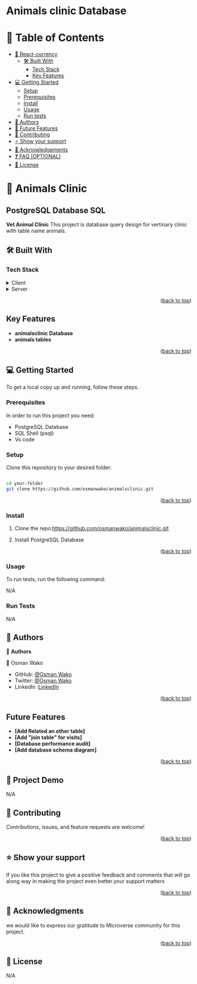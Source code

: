 # Animals clinic Database

# 📗 Table of Contents

- [📖 React-currency](#about-project)
  - [🛠 Built With](#built-with)
    - [Tech Stack](#tech-stack)
    - [Key Features](#key-features)
- [💻 Getting Started](#getting-started)
  - [Setup](#setup)
  - [Prerequisites](#prerequisites)
  - [Install](#install)
  - [Usage](#usage)
  - [Run tests](#run-tests)
- [👥 Authors](#authors)
- [🔭 Future Features](#future-features)
- [🤝 Contributing](#contributing)
- [⭐️ Show your support](#support)
- [🙏 Acknowledgements](#acknowledgements)
- [❓ FAQ (OPTIONAL)](#faq)
- [📝 License](#license)

# 📖 Animals Clinic <a name="animalsclinic"></a>

## PostgreSQL Database SQL

**Vet Animal Clinic** This project is database query design for vertinary clinic with table name animals.

## 🛠 Built With <a name="built-with"></a>

### Tech Stack <a name="tech-stack"></a>

<details>
  <summary>Client</summary>
  
</details>

<details>
  <summary>Server</summary>
<ul>
    <li>PostgreSQL</li>
  </ul>
</details>

<p align="right">(<a href="#readme-top">back to top</a>)</p>

## Key Features

- **animalsclinic Database**
- **animals tables**

<p align="right">(<a href="#readme-top">back to top</a>)</p>

## 💻 Getting Started <a name="getting-started"></a>

To get a local copy up and running, follow these steps.

### Prerequisites

In order to run this project you need:

<ul>
  <li>PostgreSQL Database</li>
  <li>SQL Shell (psql)</li>
  <li>Vs code</li>
</ul>

### Setup

Clone this repository to your desired folder:

```sh

cd your-folder
git clone https://github.com/osmanwako/animalsclinic.git

```

<p align="right">(<a href="#readme-top">back to top</a>)</p>

### Install

1. Clone the repo:https://github.com/osmanwako/animalsclinic.git

2. Install PostgreSQL Database

<p align="right">(<a href="#readme-top">back to top</a>)</p>

### Usage

To run tests, run the following command:

N/A

### Run Tests

N/A

## 👥 Authors <a name="authors"></a>

👤 **Authors**

👤 Osman Wako

- GitHub: [@Osman Wako](https://github.com/osmanwako)
- Twitter: [@Osman Wako](https://twitter.com/osmanwakow)
- LinkedIn :[LinkedIn](https://www.linkedin.com/in/osmanwako/)

<p align="right">(<a href="#readme-top">back to top</a>)</p>

## Future Features

- **[Add Related an other table]**
- **[Add "join table" for visits]**
- **[Database performance audit]**
- **[Add database schema diagram]**
<p align="right">(<a href="#readme-top">back to top</a>)</p>

## 🚀 Project Demo <br>

N/A

## 🤝 Contributing <a name="contributing"></a>

Contributions, issues, and feature requests are welcome!

<p align="right">(<a href="#readme-top">back to top</a>)</p>

## ⭐️ Show your support <a name="support"></a>

If you like this project to give a positive feedback and comments that will go along way in making the project even better.your support matters

<p align="right">(<a href="#readme-top">back to top</a>)</p>

## 🙏 Acknowledgments <a name="acknowledgements"></a>

we would like to express our gratitude to Microverse community for this project.

<p align="right">(<a href="#readme-top">back to top</a>)</p>

## 📝 License <a name="license"></a>

N/A
